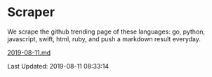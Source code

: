 # Scraper

We scrape the github trending page of these languages: go, python, javascript, swift, html, ruby, and push a markdown result everyday.

[2019-08-11.md](https://github.com/henson/Scraper/blob/master/2019-08-11.md)

Last Updated: 2019-08-11 08:33:14